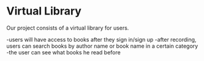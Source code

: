Virtual Library
===============

Our project consists of a virtual library for users.

-users will have access to books after they sign in/sign up
-after recording, users can search books by author name or book name in a certain category
-the user can see what books he read before
